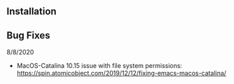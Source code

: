 ## Installation

## Bug Fixes
8/8/2020
- MacOS-Catalina 10.15 issue with file system permissions: https://spin.atomicobject.com/2019/12/12/fixing-emacs-macos-catalina/
